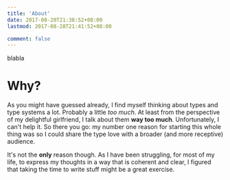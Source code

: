 ```yaml
---
title: 'About'
date: 2017-08-20T21:38:52+08:00
lastmod: 2017-08-28T21:41:52+08:00

comment: false
---
```


blabla

# Why?

As you might have guessed already, I find myself thinking about types and type systems a lot. Probably a little _too much_. At least from the perspective of my delightful girlfriend, I talk about them **way too much**. Unfortunately, I can't help it. So there you go: my number one reason for starting this whole thing was so I could share the type love with a broader (and more receptive) audience.

It's not the **only** reason though. As I have been struggling, for most of my life, to express my thoughts in a way that is coherent and clear, I figured that taking the time to write stuff might be a great exercise.
